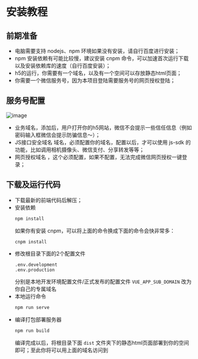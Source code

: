 # 安装教程

## 前期准备

- 电脑需要支持 nodejs、npm 环境如果没有安装，请自行百度进行安装；
- npm 安装依赖有可能比较慢，建议安装 cnpm 命令，可以加速首次运行下载以及安装依赖库的速度（自行百度安装）；
- h5的运行，你需要有一个域名，以及有一个空间可以存放静态html页面；
- 你需要一个微信服务号，因为本项目登陆需要服务号的网页授权登陆；

## 服务号配置

![image](https://user-images.githubusercontent.com/7286469/125319794-aa1e8780-e36d-11eb-9989-37127999caa2.png)

- 业务域名，添加后，用户打开你的h5网站，微信不会提示一些信任信息（例如密码输入框微信会提示防骗信息～）；
- JS接口安全域名 域名，必须配置你的域名，配置以后，才可以使用 js-sdk 的功能，比如调用相机摄像头、微信支付、分享转发等等；
- 网页授权域名 ，这个必须配置，如果不配置，无法完成微信网页授权一键登录；

## 下载及运行代码

- 下载最新的前端代码后解压；
- 安装依赖
  ```js
  npm install
  ```
  如果你有安装 cnpm，可以将上面的命令换成下面的命令会快非常多：
  ```js
  cnpm install
  ```
- 修改根目录下面的2个配置文件
  ```
  .env.development
  .env.production
  ```
  分别是本地开发环境配置文件/正式发布的配置文件
  `VUE_APP_SUB_DOMAIN` 改为你自己的专属域名
- 本地运行命令
  ```js
  npm run serve
  ```
- 编译打包部署服务器
  ```js
  npm run build
  ```
  编译完成以后，将根目录下面 `dist` 文件夹下的静态html页面部署到你的空间即可；至此你将可以用上面的域名访问到
